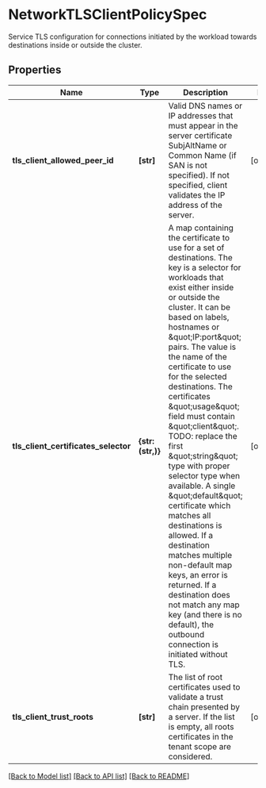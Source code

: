 # NetworkTLSClientPolicySpec

Service TLS configuration for connections initiated by the workload towards destinations inside or outside the cluster.
## Properties
Name | Type | Description | Notes
------------ | ------------- | ------------- | -------------
**tls_client_allowed_peer_id** | **[str]** | Valid DNS names or IP addresses that must appear in the server certificate SubjAltName or Common Name (if SAN is not specified). If not specified, client validates the IP address of the server. | [optional] 
**tls_client_certificates_selector** | **{str: (str,)}** | A map containing the certificate to use for a set of destinations. The key is a selector for workloads that exist either inside or outside the cluster. It can be based on labels, hostnames or \&quot;IP:port\&quot; pairs. The value is the name of the certificate to use for the selected destinations. The certificates \&quot;usage\&quot; field must contain \&quot;client\&quot;. TODO: replace the first \&quot;string\&quot; type with proper selector type when available. A single \&quot;default\&quot; certificate which matches all destinations is allowed. If a destination matches multiple non-default map keys, an error is returned. If a destination does not match any map key (and there is no default), the outbound connection is initiated without TLS. | [optional] 
**tls_client_trust_roots** | **[str]** | The list of root certificates used to validate a trust chain presented by a server. If the list is empty, all roots certificates in the tenant scope are considered. | [optional] 

[[Back to Model list]](../README.md#documentation-for-models) [[Back to API list]](../README.md#documentation-for-api-endpoints) [[Back to README]](../README.md)


